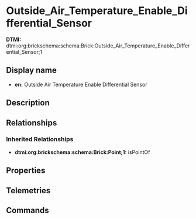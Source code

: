 # Outside_Air_Temperature_Enable_Differential_Sensor
**DTMI:** dtmi:org:brickschema:schema:Brick:Outside_Air_Temperature_Enable_Differential_Sensor;1
## Display name
- **en:** Outside Air Temperature Enable Differential Sensor
## Description
## Relationships
### Inherited Relationships
* **dtmi:org:brickschema:schema:Brick:Point;1:** isPointOf
## Properties
## Telemetries
## Commands
